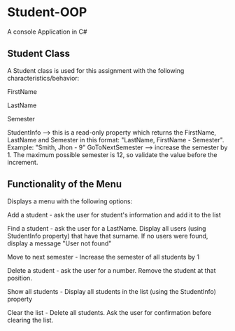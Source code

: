 # Student-OOP
A console Application in C#

## Student Class
A Student class is used for this assignment with the following characteristics/behavior:

FirstName

LastName

Semester

StudentInfo --> this is a read-only property which returns the FirstName, LastName and Semester in this format: "LastName, FirstName - Semester". Example: "Smith, Jhon - 9"
GoToNextSemester --> increase the semester by 1. The maximum possible semester is 12, so validate the value before the increment.

## Functionality of the Menu
Displays a menu with the following options:

Add a student - ask the user for student's information and add it to the list

Find a student - ask the user for a LastName. Display all users (using StudentInfo property) that have that surname. If no users were found, display a message "User not found"

Move to next semester - Increase the semester of all students by 1

Delete a student - ask the user for a number. Remove the student at that position.

Show all students - Display all students in the list (using the StudentInfo) property

Clear the list - Delete all students. Ask the user for confirmation before clearing the list.
